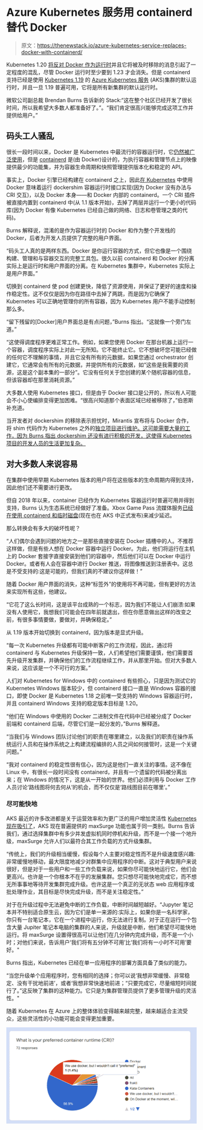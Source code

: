 # Azure Kubernetes 服务用 containerd 替代 Docker

> 原文：<https://thenewstack.io/azure-kubernetes-service-replaces-docker-with-containerd/>

Kubernetes 1.20 [将反对 Docker 作为运行时](https://kubernetes.io/blog/2020/12/02/dockershim-faq/)并且它将被及时移除的消息引起了一定程度的混乱，尽管 Docker 运行时至少要到 1.23 才会消失。但是 containerd 支持已经是使用 [Kubernetes 1.19](https://docs.microsoft.com/en-us/azure/aks/cluster-configuration#container-runtime-configuration) 的 [Azure Kubernetes 服务](https://azure.microsoft.com/en-us/services/kubernetes-service) (AKS)集群的默认运行时，并且一旦 1.19 普遍可用，它将是所有新集群的默认运行时。

微软公司副总裁 Brendan Burns 告诉新的 Stack:“这在整个社区已经开发了很长时间，所以我希望大多数人都准备好了。”。“我们肯定很高兴能够完成这项工作并提供给用户。”

## **码头工人骚乱**

很长一段时间以来，Docker 是 Kubernetes 中最流行的容器运行时，它[仍然被广泛使用](https://docs.google.com/forms/d/1AA75xUUdsboenrGPFN-Dtnx8N8vfR_b3kmmQNrdXX4g/viewanalytics)，但是 [containerd](https://github.com/containerd/containerd) 是(由 Docker)设计的，为执行容器和管理节点上的映像提供最少的功能集，并为容器生命周期和快照管理提供版本化和稳定的 API。

事实上，Docker 引擎已经构建在 containerd 之上，因此[在 Kubernetes](https://thenewstack.io/kubernetes-vs-docker-swarm-whats-the-difference/) 中使用 Docker 意味着运行 dockershim 容器运行时接口实现(因为 Docker 没有办法与 CRI 交互)，以及 Docker 本身——和 Docker 内部的 containerd。一个 CRI 插件被直接内置到 containerd 中(从 1.1 版本开始)，去掉了两层并运行一个更小的代码库(因为 Docker 有像 Kubernetes 已经自己做的网络、日志和卷管理之类的代码)。

Burns 解释说，混淆的是作为容器运行时的 Docker 和作为整个开发栈的 Docker，后者为开发人员提供了完整的用户界面。

“码头工人真的是两样东西。Docker 是你运行容器的方式，但它也像是一个围绕构建、管理和与容器交互的完整工具包。很久以前 containerd 和 Docker 的分离实际上是运行时和用户界面的分离。在 Kubernetes 集群中，Kubernetes 实际上是用户界面。”

切换到 containerd 使 pod 创建更快，降低了资源使用，并保证了更好的速度和操作稳定性。这不仅仅是因为你在路径中去掉了两跳，而是因为它确保了 Kubernetes 可以正确地管理你的所有容器，因为 Kubernetes 用户不能手动控制那么多。

“留下残留的[Docker]用户界面总是有点问题，”Burns 指出。“这就像一个旁门左道。”

“这使得调度程序更难正常工作。例如，如果您使用 Docker 在那台机器上运行一个容器，调度程序实际上对此一无所知。它不能终止它。它不想破坏您可能已经做的任何它不理解的事情，并且它没有所有的元数据，如果您通过 orchestrator 创建它，它通常会有所有的元数据，并提供所有的元数据，如“这些是我需要的资源，这是这个副本集的一部分”。它没有任何关于您创建的某个随机容器的信息，但该容器却在那里消耗资源。”

大多数人使用 Kubernetes 接口，但是由于 Docker 接口是公开的，所以有人可能会不小心使编排变得更加困难。“很高兴知道那个表面区域已经被移除了，”伯恩斯补充道。

当开发者对 dockershim 的移除表示担忧时，Mirantis 宣布将与 Docker 合作，将 shim 代码作为 Kubernetes 之外的[独立项目进行维护。这可能需要大量的工作，因为 Burns 指出 dockershim 还没有进行积极的开发，这使得 Kubernetes 项目的开发人员的生活更加复杂。](https://www.mirantis.com/blog/mirantis-to-take-over-support-of-kubernetes-dockershim-2/)

## **对大多数人来说容易**

在集群中使用早期 Kubernetes 版本的用户将在这些版本的生命周期内得到支持，因此他们还不需要进行更改。

但自 2018 年以来，container 已经作为 Kubernetes 容器运行时普遍可用并得到支持，Burns 认为生态系统已经做好了准备。Xbox Game Pass 流媒体服务[已经在使用 containerd 和临时磁盘](https://thenewstack.io/kubecon-eu-azure-kubernetes-services-gets-ephemeral-disks/)(现在也在 AKS 中正式发布)来减少延迟。

那么转换会有多大的破坏性呢？

“人们偶尔会遇到问题的地方之一是那些直接安装在 Docker 插槽中的人。不推荐这样做，但是有些人想在 Docker 容器中运行 Docker。为此，他们将运行在主机上的 Docker 套接字直接安装到他们的容器中，然后他们可以在 Docker 中运行 Docker。或者有人会在容器中进行 Docker 推送，将图像推送到注册表中。这总是不受支持的:这是可能的，但我们真的不建议你这样做！”

随着 Docker 用户界面的消失，这种“标签外”的使用将不再可能，但有更好的方法来实现所有这些，他建议。

“它花了这么长时间，这是该平台成熟的一个标志，因为我们不能让人们崩溃:如果没有人使用它，我想我们可能会在四年前就退出，但在你愿意做出这样的改变之前，有很多事情要做，要做对，并确保稳定。”

从 1.19 版本开始切换到 containerd，因为版本是显式升级。

“每一次 Kubernetes 升级都有可能中断客户的工作流程，因此，通过将 containerd 与 Kubernetes 升级保持一致，人们希望他们需要谨慎，他们需要首先升级开发集群，并确保他们的工作流程继续工作，并从那里开始。但对大多数人来说，这应该是一个不可行的方案。”

人们对 Kubernetes for Windows 中的 containerd 有些担心，只是因为测试它的 Kubernetes Windows 版本较少，但 containerd 接口一直是 Windows 容器的接口，即使 Docker 是 Kubernetes 1.18 之前唯一受支持的 Windows 容器运行时，并且 containerd Windows 支持的稳定版本目标是 1.20。

“他们在 Windows 中使用的 Docker 二进制文件在代码中已经被分成了 Docker 前端和 containerd 后端，尽管它们是一起分发的，”Burns 解释道。

“当我们与 Windows 团队讨论他们的职责在哪里建立，以及我们的职责在操作系统运行人员和在操作系统之上构建流程编排的人员之间如何接管时，这是一个关键问题。”

“我对 containerd 的稳定性很有信心，因为这是他们一直关注的事情。这不像在 Linux 中，有很长一段时间没有 containerd，并且有一个遗留的代码被分离出来；在 Windows 的情况下，这是从一开始的世界。他们必须利用与 Docker 工作人员讨论‘路线图将何去何从’的机会，而不仅仅是‘路线图目前在哪里’。”

### 尽可能快地

AKS 最近的许多改进都是关于运营效率和为更广泛的用户增加灵活性 [Kubernetes 现在吸引了](https://thenewstack.io/microsoft-azure-stop-and-start-kubernetes-clusters-like-pausing-a-video/)，AKS 现在普遍提供的 maxSurge 功能也属于同一类别。Burns 告诉我们，通过选择集群中有多少并发虚拟机同时停机和升级，而不是一个接一个地升级，maxSurge 允许人们以最符合其工作负载的方式升级集群。

“传统上，我们的升级相当缓慢，假设每个人主要对稳定性而不是升级速度感兴趣:非常缓慢地移动，最大限度地减少对群集中应用程序的中断。这对于典型用户来说很好，但是对于一些用户和一些工作负载来说，如果你尽可能快地运行它，他们会更高兴。也许是一个你根本不在乎的发展集群。您只想尽可能快地完成它，而不想无所事事地等待开发集群完成升级。也许这是一个真正的无状态 web 应用程序或批处理作业，其目标是尽快完成升级，而不是关注稳定性。”

对于在升级过程中无法避免中断的工作负载，中断时间越短越好。“Jupyter 笔记本并不特别适合原生云，因为它们是单一来源的:实际上，如果你是一名科学家，你只有一台笔记本，它在一个进程中运行，你无法进行复制。对于正在运行一个包含大量 Jupiter 笔记本电脑的集群的人来说，升级就是中断，他们希望尽可能快地运行。将 maxSurge 设置得很高可以让他们在几分钟内完成升级，而不是一个小时；对他们来说，告诉用户‘我们将有五分钟不可用’比‘我们将有一小时不可用’要好。"

Burns 指出，Kubernetes 已经在单一应用程序的部署方面具备了类似的能力。

“当您升级单个应用程序时，您有相同的选择；你可以说‘我想非常缓慢、非常稳定、没有干扰地前进’，或者‘我想非常快速地前进；“只要完成它，尽量缩短时间就行了。”这反映了集群的这种能力。它只是为集群管理员提供了更多管理升级的灵活性。"

随着 Kubernetes 在 Azure 上的整体体验变得越来越完整，越来越适合主流受众，这些灵活性的小功能可能会变得更加重要。

![](img/d3a4712226e4df7928128ca4a6df0c24.png)

<svg xmlns:xlink="http://www.w3.org/1999/xlink" viewBox="0 0 68 31" version="1.1"><title>Group</title> <desc>Created with Sketch.</desc></svg>